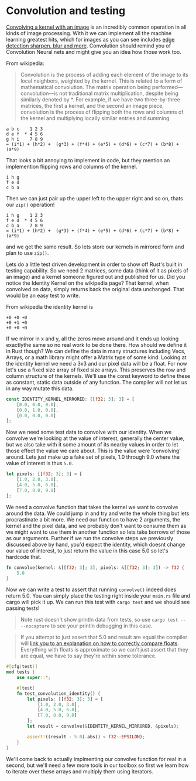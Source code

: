 # Convolution and testing

[Convolving a kernel with an image](https://en.wikipedia.org/wiki/Kernel_(image_processing)) is an incredibly common operation in all kinds of image processing. With it we can implement all the machine learning greatest hits, which for images as you can see includes [edge detection sharpen, blur and more](https://en.wikipedia.org/wiki/Kernel_(image_processing)#Details). Convolution should remind you of Convolution Neural nets and might give you an idea how those work too.

From wikipedia:
> Convolution is the process of adding each element of the image to its local neighbors, weighted by the kernel. This is related to a form of mathematical convolution. The matrix operation being performed—convolution—is not traditional matrix multiplication, despite being similarly denoted by *.
> For example, if we have two three-by-three matrices, the first a kernel, and the second an image piece, convolution is the process of flipping both the rows and columns of the kernel and multiplying locally similar entries and summing

```text
a b c    1 2 3
d e f  * 4 5 6
g h i    7 8 9
= (i*1) + (h*2) +  (g*3) + (f*4) + (e*5) + (d*6) + (c*7) + (b*8) + (a*9)
```

That looks a bit annoying to implement in code, but they mention an implemention flipping rows and columns of the kernel.

```text
i h g
f e d
c b a
```

Then we can just pair up the upper left to the upper right and so on, thats our `zip()` operation!

```text
i h g    1 2 3
f e d  * 4 5 6
c b a    7 8 9
= (i*1) + (h*2) +  (g*3) + (f*4) + (e*5) + (d*6) + (c*7) + (b*8) + (a*9)
```

and we get the same result. So lets store our kernels in mirrored form and plan to use `zip()`.

Lets do a little test driven development in order to show off Rust's built in testing capability. So we need 2 matrices, some data (think of it as pixels of an image) and a kernel someone figured out and published for us. Did you notice the Identity Kernel on the wikipedia page? That kernel, when convolved on data, simply returns back the original data unchanged. That would be an easy test to write.

From wikipedia the identity kernel is

```text
+0 +0 +0
+0 +1 +0
+0 +0 +0
```

If we mirror in x and y, all the zeros move around and it ends up looking exactlythe same so no real work to be done there. How should we define it in Rust though? We can define the data in many structures including Vecs, Arrays, or a math library might offer a Matrix type of some kind. Looking at the identity kernel we need a 3x3 and our pixel data will be a float. For now let's use a fixed size array of fixed size arrays. This preserves the row and column structure of the kernels. We'll use the const keyword to define these as constant, static data outside of any function. The compiler will not let us in any way mutate this data.

```rust ,ignore
const IDENTITY_KERNEL_MIRRORED: [[f32; 3]; 3] = [
    [0.0, 0.0, 0.0],
    [0.0, 1.0, 0.0],
    [0.0, 0.0, 0.0]
];
```

Now we need some test data to convolve with our identity. When we convolve we're looking at the value of interest, generally the center value, but we also take with it some amount of its nearby values in order to let those effect the value we care about. This is the value were 'convolving' around. Lets just make up a fake set of pixels, 1.0 through 9.0 where the value of interest is thus `5.0`.

```rust ,ignore
let pixels: [[f32; 3]; 3] = [
    [1.0, 2.0, 3.0],
    [4.0, 5.0, 6.0],
    [7.0, 8.0, 9.0]
];
```

We need a convolve function that takes the kernel we want to convolve around the data. We could jump in and try and write the whole thing but lets procrastinate a bit more. We need our function to have 2 arguments, the kernel and the pixel data, and we probably don't want to consume them as we might want to use them in another function so lets take borrows of those as our arguments. Further if we run the convolve steps we previously discussed above by hand, you'd expect the identity, which doesnt change our value of interest, to just return the value in this case 5.0 so let's hardcode that.

```rust ,ignore
fn convolve(kernel: &[[f32; 3]; 3], pixels: &[[f32; 3]; 3]) -> f32 {
    5.0
}
```

Now we can write a test to assert that running `convolve()` indeed does return 5.0. You can simply place the testing right inside your `main.rs` file and cargo will pick it up. We can run this test with `cargo test` and we should see passing tests!

> Note rust doesn't show println data from tests, so use `cargo test -- --nocapture` to see your println debugging in this case.

> If you attempt to just assert that 5.0 and result are equal the compiler will [link you to an explanation on how to correctly compare floats](https://rust-lang.github.io/rust-clippy/master/index.html#float_cmp). Everything with floats is approximate so we can't just assert that they are equal, we have to say they're within some tolerance.

```rust ,ignore
#[cfg(test)]
mod tests {
    use super::*;

    #[test]
    fn test_convolution_identity() {
        let pixels: [[f32; 3]; 3] = [
            [1.0, 2.0, 3.0],
            [4.0, 5.0, 6.0],
            [7.0, 8.0, 9.0]
        ];
        let result = convolve(&IDENTITY_KERNEL_MIRRORED, &pixels);

        assert!((result - 5.0).abs() < f32::EPSILON);
    }
}
```

We'll come back to actually implmenting our convolve function for real in a second, but we'll need a few more tools in our toolbox so first we learn how to iterate over these arrays and multiply them using iterators.
